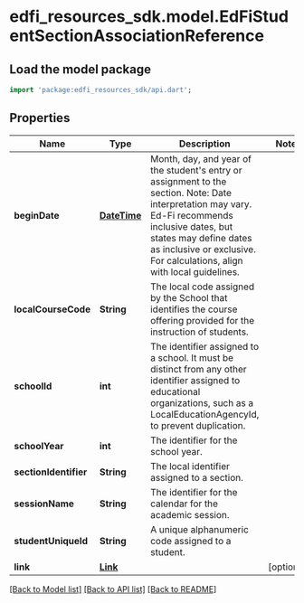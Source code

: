 # edfi_resources_sdk.model.EdFiStudentSectionAssociationReference

## Load the model package
```dart
import 'package:edfi_resources_sdk/api.dart';
```

## Properties
Name | Type | Description | Notes
------------ | ------------- | ------------- | -------------
**beginDate** | [**DateTime**](DateTime.md) | Month, day, and year of the student's entry or assignment to the section.  Note: Date interpretation may vary. Ed-Fi recommends inclusive dates, but states may define dates as inclusive or exclusive. For calculations, align with local guidelines. | 
**localCourseCode** | **String** | The local code assigned by the School that identifies the course offering provided for the instruction of students. | 
**schoolId** | **int** | The identifier assigned to a school. It must be distinct from any other identifier assigned to educational organizations, such as a LocalEducationAgencyId, to prevent duplication. | 
**schoolYear** | **int** | The identifier for the school year. | 
**sectionIdentifier** | **String** | The local identifier assigned to a section. | 
**sessionName** | **String** | The identifier for the calendar for the academic session. | 
**studentUniqueId** | **String** | A unique alphanumeric code assigned to a student. | 
**link** | [**Link**](Link.md) |  | [optional] 

[[Back to Model list]](../README.md#documentation-for-models) [[Back to API list]](../README.md#documentation-for-api-endpoints) [[Back to README]](../README.md)


